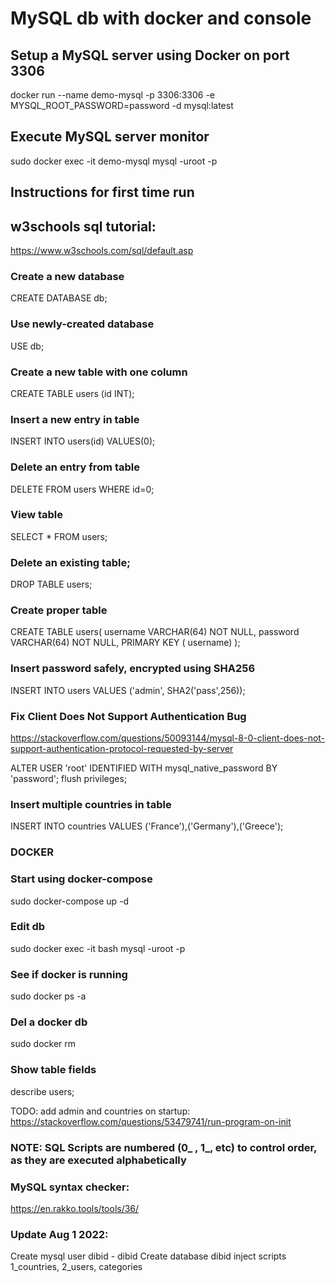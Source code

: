 # MySQL db with docker and console

## Setup a MySQL server using Docker on port 3306
docker run --name demo-mysql -p 3306:3306 -e MYSQL_ROOT_PASSWORD=password -d mysql:latest

## Execute MySQL server monitor
sudo docker exec -it demo-mysql mysql -uroot -p

## Instructions for first time run

## w3schools sql tutorial:
https://www.w3schools.com/sql/default.asp

### Create a new database
CREATE DATABASE db;

### Use newly-created database
USE db;

### Create a new table with one column
CREATE TABLE users (id INT);

### Insert a new entry in table
INSERT INTO users(id) VALUES(0);

### Delete an entry from table
DELETE FROM users WHERE id=0;

### View table
SELECT * FROM users;

### Delete an existing table;
DROP TABLE users;

### Create proper table
CREATE TABLE users( username VARCHAR(64) NOT NULL, password VARCHAR(64) NOT NULL, PRIMARY KEY ( username) );

### Insert password safely, encrypted using SHA256
INSERT INTO users VALUES ('admin', SHA2('pass',256));


### Fix Client Does Not Support Authentication Bug
https://stackoverflow.com/questions/50093144/mysql-8-0-client-does-not-support-authentication-protocol-requested-by-server

ALTER USER 'root' IDENTIFIED WITH mysql_native_password BY 'password';
flush privileges;


### Insert multiple countries in table
INSERT INTO countries VALUES ('France'),('Germany'),('Greece');


### DOCKER

### Start using docker-compose
sudo docker-compose up -d

### Edit db
sudo docker exec -it <name> bash
mysql -uroot -p

### See if docker is running
sudo docker ps -a

### Del a docker db
sudo docker rm <name>

### Show table fields
describe users;

TODO: add admin and countries on startup: https://stackoverflow.com/questions/53479741/run-program-on-init

### NOTE: SQL Scripts are numbered (0_ , 1_, etc) to control order, as they are executed alphabetically

### MySQL syntax checker:
https://en.rakko.tools/tools/36/

### Update Aug 1 2022:
Create mysql user dibid - dibid
Create database dibid
inject scripts 1_countries, 2_users, categories